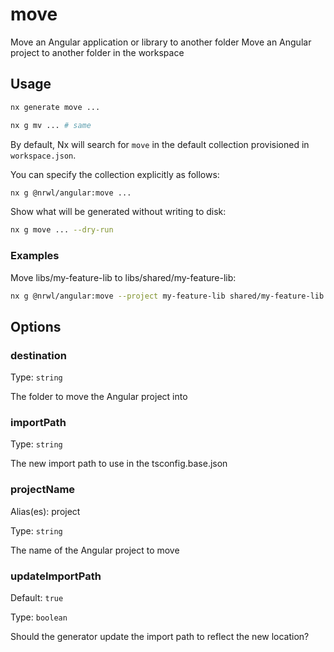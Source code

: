 # move

Move an Angular application or library to another folder
Move an Angular project to another folder in the workspace

## Usage

```bash
nx generate move ...
```

```bash
nx g mv ... # same
```

By default, Nx will search for `move` in the default collection provisioned in `workspace.json`.

You can specify the collection explicitly as follows:

```bash
nx g @nrwl/angular:move ...
```

Show what will be generated without writing to disk:

```bash
nx g move ... --dry-run
```

### Examples

Move libs/my-feature-lib to libs/shared/my-feature-lib:

```bash
nx g @nrwl/angular:move --project my-feature-lib shared/my-feature-lib
```

## Options

### destination

Type: `string`

The folder to move the Angular project into

### importPath

Type: `string`

The new import path to use in the tsconfig.base.json

### projectName

Alias(es): project

Type: `string`

The name of the Angular project to move

### updateImportPath

Default: `true`

Type: `boolean`

Should the generator update the import path to reflect the new location?
